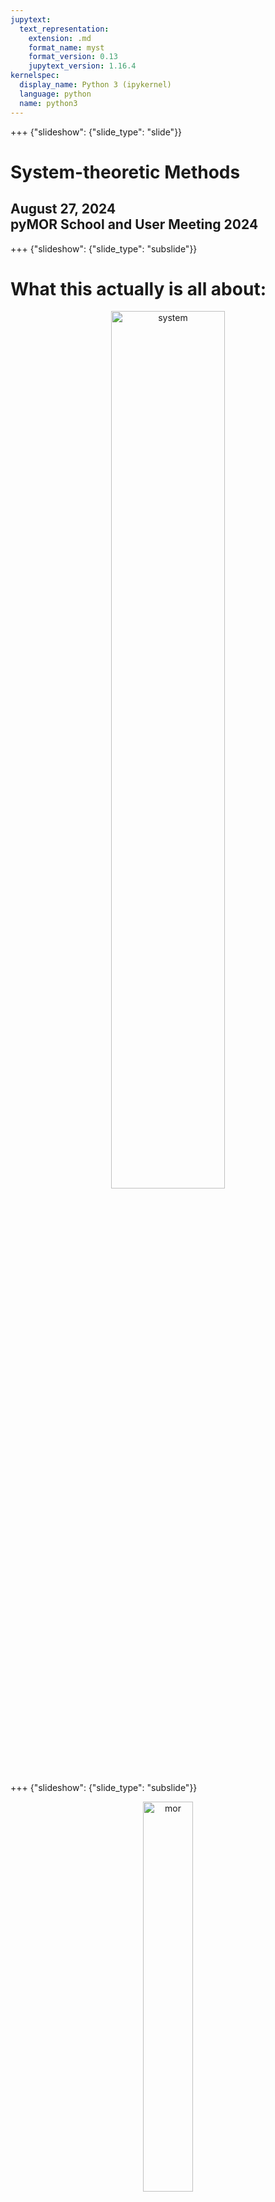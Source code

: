 ```yaml
---
jupytext:
  text_representation:
    extension: .md
    format_name: myst
    format_version: 0.13
    jupytext_version: 1.16.4
kernelspec:
  display_name: Python 3 (ipykernel)
  language: python
  name: python3
---
```


+++ {"slideshow": {"slide_type": "slide"}}

# System-theoretic Methods

<h2>
August 27, 2024<br/>
pyMOR School and User Meeting 2024
</h2>

+++ {"slideshow": {"slide_type": "subslide"}}

# What this actually is all about:

<center>
<img src="/files/figures/system_fom.svg" alt="system" width="60%"/>
</center>

+++ {"slideshow": {"slide_type": "subslide"}}

<center>
<img src="/files/figures/mor_system_fo_v2.svg" alt="mor" width="40%">
</center>

+++ {"slideshow": {"slide_type": "subslide"}}

# Outline

<h2>
1. Linear Time-Invariant (LTI) Systems<br/>
2. Transfer Function and Realizations<br/>
3. Projection-based Model order Reduction<br />
4. System Analysis<br/>
5. A Selection of MOR Methods<br/>
</h2>

+++ {"slideshow": {"slide_type": "subslide"}}

# Restrictions for this lecture

- Only continuous-time systems
  - Discrete-time is treated in
    [[Antoulas '05]](https://doi.org/10.1137/1.9780898718713)
- Only unstructured systems
- No differential-algebraic systems
  - For DAE aspects see
    [[Voigt '19]](https://www.math.uni-hamburg.de/home/voigt/Modellreduktion_SoSe19/Notes_ModelReduction.pdf),
    [[Gugercin/Stykel/Wyatt '13]](https://doi.org/10.1137/130906635),
    [[Mehrmann/Stykel '05]](https://doi.org/10.1007/3-540-27909-1_3),
    [[Stykel '04]](https://doi.org/10.1007/s00498-004-0141-4)
- No non-linearities
- No parameter dependencies

+++ {"slideshow": {"slide_type": "slide"}}

# Linear Time-Invariant (LTI) Systems

## Setting for this course

### First-order State-space Systems (pyMOR: [`LTIModel`](https://docs.pymor.org/2023-1-0/autoapi/pymor/models/iosys/index.html#pymor.models.iosys.LTIModel))

$$
\begin{equation}\tag{$\Sigma$}
  \begin{aligned}
    E \dot{x}(t) & = A x(t) + B u(t), \\
    y(t) & = C x(t) + D u(t).
  \end{aligned}
\end{equation}
$$

Here

- $x(t) \in \mathbb{R}^{n}$ is called the *state*,
- $u(t) \in \mathbb{R}^{m}$ is called the *input*,
- $y(t) \in \mathbb{R}^{p}$ is called the *output*

of the LTI system.
Correspondingly, we have

$$
\begin{align*}
  E, A \in \mathbb{R}^{n \times n}, \qquad
  B \in \mathbb{R}^{n \times m}, \qquad
  C \in \mathbb{R}^{p \times n}, \quad\text{and}\quad
  D \in \mathbb{R}^{p \times m}.
\end{align*}
$$

We assume
$t \in [0, \infty)$,
$x(0) = 0$,
$E$ is invertible,
$E^{-1} A$ is Hurwitz, and
$D = 0$.

+++ {"slideshow": {"slide_type": "subslide"}}

## Examples

### Heat Equation ([MORWiki thermal block](https://morwiki.mpi-magdeburg.mpg.de/morwiki/index.php/Thermal_Block))

<table>
<tr>
<td>

For $t \in (0, T)$, $\xi \in \Omega$ and initial values

$$
\theta(0, \xi) = 0,\text{ for } \xi \in \Omega,
$$

consider

$$
\begin{align*}
  \partial_t \theta(t, \xi)
  + \nabla \cdot (-\sigma(\xi) \nabla \theta(t, \xi))
  & = 0,
\end{align*}
$$

with boundary conditions

$$
\begin{align*}
  \sigma(\xi) \nabla \theta(t, \xi) \cdot n(\xi) & = u(t)
  & t \in (0, T),
  & \ \xi \in \Gamma_{\text{in}}, \\
  \sigma(\xi) \nabla \theta(t, \xi) \cdot n(\xi) & = 0
  & t \in (0, T),
  & \ \xi \in \Gamma_{\text{N}}, \\
  \theta(t, \xi) & = 0
  & t \in (0, T),
  & \ \xi \in \Gamma_{\text{D}},
\end{align*}
$$

and outputs

$$
y_i(t) = \int_{\Omega_i} \theta(t, \xi) \operatorname{d}\!{\xi}, \quad
i = 1, 2, 3, 4.
$$

</td>
<td>
<center>
<img src="/files/figures/cookie.svg" alt="cookie domain" width="30%">
<img src="/files/figures/Euler_100_Tf.png" alt="cookie snapshot" width="30%">
</center>
</td>
</tr>
</table>

+++ {"slideshow": {"slide_type": "subslide"}}

#### Finite element semi-discretization in space

- pairwise inner products of ansatz functions $\leadsto E$
- discretized spatial operator + Dirichlet boundary condition $\leadsto A$
- discretized non-zero Neumann boundary condition $\leadsto B$
- average temperatures on the inclusions $\leadsto C$

---

- $n = 7\,488$
- $m = 1$
- $p = 4$

+++ {"slideshow": {"slide_type": "subslide"}}

### Penzl Example ([MORWiki](https://morwiki.mpi-magdeburg.mpg.de/morwiki/index.php/Penzl%27s_FOM))

```{code-cell} ipython3
---
slideshow:
  slide_type: ''
---
import numpy as np
import scipy.sparse as sps
from pymor.models.iosys import LTIModel

A1 = np.array([[-1, 100], [-100, -1]])
A2 = np.array([[-1, 200], [-200, -1]])
A3 = np.array([[-1, 400], [-400, -1]])
A4 = sps.diags(np.arange(-1, -1001, -1))
A = sps.block_diag((A1, A2, A3, A4), format='csc')
B = np.ones((1006, 1))
B[:6] = 10
C = B.T

fom = LTIModel.from_matrices(A, B, C)
```

```{code-cell} ipython3
---
slideshow:
  slide_type: fragment
---
fom
```

```{code-cell} ipython3
---
slideshow:
  slide_type: fragment
---
print(fom)
```

+++ {"slideshow": {"slide_type": "subslide"}}

We can perform time-domain simulation, but the final time and the time stepper
need to be specified in the `Model`.

```{code-cell} ipython3
---
slideshow:
  slide_type: fragment
---
from pymor.algorithms.timestepping import ImplicitEulerTimeStepper

T = 2
nt = 10000
fom = fom.with_(T=T, time_stepper=ImplicitEulerTimeStepper(nt))
```

+++ {"slideshow": {"slide_type": "subslide"}}

We first simulate the impulse response, i.e.,
the output in response to $x(0) = 0$ and $u(t) = \delta(t)$.

$$
\begin{align*}
  y(t)
  & =
    C e^{t E^{-1} A} x(0)
    + \int_0^T C e^{\tau E^{-1} A} E^{-1} B u(t - \tau) \operatorname{d\!}\tau
    + D u(t) \\
  & =
    C e^{t E^{-1} A} E^{-1} B
    + D \delta(t)
\end{align*}
$$

```{code-cell} ipython3
---
slideshow:
  slide_type: fragment
---
y_impulse = fom.impulse_resp()
print(y_impulse.shape)
```

```{code-cell} ipython3
---
slideshow:
  slide_type: fragment
---
import matplotlib.pyplot as plt

_ = plt.plot(np.linspace(0, T, nt + 1), y_impulse[:, 0, 0])
```

+++ {"slideshow": {"slide_type": "subslide"}}

Next we simulate the response to a sinusoidal input.

```{code-cell} ipython3
---
slideshow:
  slide_type: fragment
---
y_sin_100 = fom.output(input='sin(100 * t)')
print(y_sin_100.shape)
```

```{code-cell} ipython3
---
slideshow:
  slide_type: fragment
---
_ = plt.plot(np.linspace(0, T, nt + 1), y_sin_100[:, 0])
```

```{code-cell} ipython3
---
slideshow:
  slide_type: subslide
---
y_sin_50 = fom.output(input='sin(50 * t)')
```

```{code-cell} ipython3
---
slideshow:
  slide_type: fragment
---
_ = plt.plot(np.linspace(0, T, nt + 1), y_sin_50[:, 0])
```

+++ {"slideshow": {"slide_type": "subslide"}}

#### Exercise

- Use the time stepper specified above and simulate the model using the input
  function $u(t) = e^{-t}$.
- Change the number of timesteps `nt` to `50000`. Repeat the simulation of the
  model using $u(t) = e^{-t}$.

```{code-cell} ipython3
---
slideshow:
  slide_type: ''
---

```

+++ {"slideshow": {"slide_type": "slide"}}

# Transfer Function

+++ {"slideshow": {"slide_type": "subslide"}}

## Laplace Transform

> ### Definition
>
> Let $f \colon [0, \infty) \to \mathbb{R}^{n}$ be exponentially bounded with
> bounding exponent $\alpha$.
> Then
> $$\mathcal{L}\{f\}(s) := \int_0^\infty f(\tau) e^{-s \tau} \operatorname{d}\!{\tau}$$
> for $\operatorname{Re}(s) > \alpha$ is called the ***Laplace transform*** of $f$.
> The process of forming the Laplace transform is called
> ***Laplace transformation***.

It can be shown that the integral converges uniformly in a domain with
$\operatorname{Re}(s) \ge \beta$ for all $\beta > \alpha$.

+++ {"slideshow": {"slide_type": "fragment"}}

> Allows us to map time signals to frequency signals.

+++ {"slideshow": {"slide_type": "subslide"}}

> ### Theorem
>
> Let $f, g, h \colon [0, \infty) \to \mathbb{R}^n$ be given.
> Then the following two statements hold true:
>
> 1. The Laplace transformation is linear, i.e.,
>    if $f$ and $g$ are exponentially bounded,
>    then $h := \gamma f + \delta g$ is also exponentially bounded and
>
>    $$
     \mathcal{L}\left\{h\right\} = \gamma\mathcal{L}\left\{f\right\} +
     \delta\mathcal{L}\left\{g\right\}
     $$
>
>    holds for all $\gamma, \delta \in \mathbb{C}$.
> 2. If $f \in \mathcal{PC}^1([0, \infty), \mathbb{R}^{n})$ and $\dot{f}$ is
>    exponentially bounded, then $f$ is exponentially bounded and
>
>    $$
     \mathcal{L}\bigl\{\dot{f}\bigr\}(s) = s \mathcal{L}\{f\}(s) - f(0).
     $$

+++ {"slideshow": {"slide_type": "fragment"}}

- $X(s) := \mathcal{L}\{x\}(s)$,
  $U(s) := \mathcal{L}\{u\}(s)$, and
  $Y(s) := \mathcal{L}\{y\}(s)$
- $A x(t) + B u(t) \leadsto A X(s) + B U(s)$
- $y(t) = C x(t) \leadsto Y(s) = C X(s)$
- $s X(s) := \mathcal{L}\{\dot{x}\}(s)$ (since $x(0) = 0$)

+++ {"slideshow": {"slide_type": "subslide"}}

## Transfer Function

In summary we have:

- $s E X(s) = A X(s) + B U(s)$
- $Y(s) = C X(s)$

Thus the mapping from inputs to outputs in frequency domain can be expressed as

$$
H(s) = C {\left(s E - A\right)}^{-1} B.
$$

+++ {"slideshow": {"slide_type": "fragment"}}

$$
H \text{ is analytic in } \mathbb{C} \setminus \Lambda(E, A).
$$

+++ {"slideshow": {"slide_type": "fragment"}}

### Pole-residue Form

Let $(\lambda_{i}, w_{i}, v_{i})$ be the eigentriplets of the pair $(E, A)$
with no degenerate eigenspaces.
Then the ***poles*** of $H$ are given by the eigenvalues
$\lambda_1,\ldots,\lambda_n$ and we have

$$
H(s) = \sum_{i = 1}^{n} \frac{R_{i}}{s - \lambda_{i}},
$$

where $R_{i} = (C v_{i}) (w_{i}^{\operatorname{H}} B)$,
assuming $w_{i}^{\operatorname{H}} E v_{i} = 1$.

+++ {"slideshow": {"slide_type": "subslide"}}

### Example

```{code-cell} ipython3
---
slideshow:
  slide_type: '-'
---
fom.transfer_function
```

```{code-cell} ipython3
---
slideshow:
  slide_type: '-'
---
fom.transfer_function.eval_tf(0)
```

```{code-cell} ipython3
---
slideshow:
  slide_type: '-'
---
fom.transfer_function.eval_tf(10j)
```

+++ {"slideshow": {"slide_type": "subslide"}}

#### Exercise

- Use the [`poles`](https://docs.pymor.org/2023-1-0/autoapi/pymor/models/iosys/index.html#pymor.models.iosys.LTIModel.poles) method of the [`LTIModel`](https://docs.pymor.org/2023-1-0/autoapi/pymor/models/iosys/index.html#pymor.models.iosys.LTIModel) class to compute the poles of the transfer function of `fom`.
  Compute the imaginary parts of the poles.
- Evaluate the transfer function for several values on the imaginary axis.
  Select some values that correspond to the imaginary parts of the poles and
  others which are close by.

```{code-cell} ipython3
---
slideshow:
  slide_type: ''
---

```

+++ {"slideshow": {"slide_type": "subslide"}}

### Frequency-Domain Analysis

#### Bode Plots

The Bode plot for $H$ consists of a ***magnitude plot*** and a ***phase plot***.

> ##### Bode magnitude plot
>
> - component-wise graph of the function $\lvert H(\boldsymbol{\imath} \omega) \rvert$
>   for frequencies $\omega \in [\omega_{\min}, \omega_{\max}] \subset \mathbb{R}$.
> - $\omega$-axis is logarithmic.
> - magnitude is given in decibels, i.e., $\lvert H(\boldsymbol{\imath} \cdot) \rvert$ is
>   plotted as $20 \log_{10}(\lvert H(\boldsymbol{\imath} \cdot) \rvert)$.

> ##### Bode phase plot
>
> - component-wise graph of the function $\arg{H(\boldsymbol{\imath} \omega)}$
>   for frequencies $\omega \in [\omega_{\min}, \omega_{\max}] \subset \mathbb{R}$.
> - $\omega$-axis is logarithmic.
> - phase is given in degrees on a linear scale.

+++ {"slideshow": {"slide_type": "subslide"}}

#### Bode Plot for the Thermal Block Example

<center>
<img src="/files/figures/cookie_bode.svg" alt="cookie bode" width="60%">
</center>

```{code-cell} ipython3
---
slideshow:
  slide_type: subslide
---
# w = (1e-1, 1e5)
w, _ = fom.transfer_function.freq_resp((1e-1, 1e5))
```

```{code-cell} ipython3
---
slideshow:
  slide_type: fragment
---
_ = fom.transfer_function.bode_plot(w)
```

+++ {"slideshow": {"slide_type": "subslide"}}

> #### (Sigma) Magnitude Plots
>
> - 2-norm-wise graph of the function $H(\boldsymbol{\imath} \omega)$
>   for frequencies $\omega \in [\omega_{\min}, \omega_{\max}] \subset \mathbb{R}$.
> - $\omega$-axis is logarithmic.

The name is due to the fact that for a given matrix $M$ the norm
$\lVert M \rVert_2$ is given by its largest singular value.

The real sigma magnitude plot depicts all singular values as functions of
$\omega$.

```{code-cell} ipython3
---
slideshow:
  slide_type: fragment
---
_ = fom.transfer_function.mag_plot(w)
```

+++ {"slideshow": {"slide_type": "slide"}}

## Projection-based MOR

### Ritz/Petrov-Galerkin Projection

$$
\begin{align*}
  E \dot{x}(t) - A x(t) - B u(t) & = 0, \\
  y(t) - C x(t) - D u(t) & = 0.
\end{align*}
$$

+++ {"slideshow": {"slide_type": "subslide"}}

**Step I: Use truncated state transformation**

Replace

$$
x(t) \approx V \hat{x}(t)
$$

with $V \in \mathbb{R}^{n \times r}$ and $\hat{x}(t) \in \mathbb{R}^{r}$.

$$
\begin{align*}
  E V \dot{\hat{x}}(t) - A V \hat{x}(t) - B u(t) & = e_{\text{res}}(t), \\
  y(t) - C V \hat{x}(t) - D u(t) & = e_{\text{output}}(t).
\end{align*}
$$

+++ {"slideshow": {"slide_type": "subslide"}}

**Step II: Mitigate transformation error**

Suppress truncation residual through left projection.

- one-sided method: use $V$ again.

  $$
  \begin{align*}
    V^{\operatorname{T}} E V \dot{\hat{x}}(t)
    - V^{\operatorname{T}} A V \hat{x}(t)
    - V^{\operatorname{T}} B u(t)
    & = 0, \\
    y(t) - C V \hat{x}(t) - D u(t) & = e_{\text{output}}(t).
  \end{align*}
  $$

+++ {"slideshow": {"slide_type": "subslide"}}

- two-sided method: find $W \in \mathbb{R}^{n \times r}$.

  $$
  \begin{align*}
    W^{\operatorname{T}} E V \dot{\hat{x}}(t)
    - W^{\operatorname{T}} A V \hat{x}(t)
    - W^{\operatorname{T}} B u(t)
    & = 0, \\
    y(t) - C V \hat{x}(t) - D u(t) & = e_{\text{output}}(t).
  \end{align*}
  $$

+++ {"slideshow": {"slide_type": "subslide"}}

<center>
<img src="/files/figures/compress_A.svg" alt="compress A" width="80%">
</center>

+++ {"slideshow": {"slide_type": "subslide"}}

### Reduced order model (ROM) (pyMOR: [`LTIPGReductor`](https://docs.pymor.org/2023-1-0/autoapi/pymor/reductors/basic/index.html?highlight=ltipgred#pymor.reductors.basic.LTIPGReductor))

Define
$\hat{E} = W^{\operatorname{T}} E V$,
$\hat{A} = W^{\operatorname{T}} A V \in \mathbb{R}^{r \times r}$,
$\hat{B} = W^{\operatorname{T}} B \in \mathbb{R}^{r \times m}$, and
$\hat{C} = C V \in \mathbb{R}^{p \times r}$.
Then

$$
\begin{equation}\tag{ROM}
  \begin{aligned}
    \hat{E} \dot{\hat{x}}(t) & = \hat{A} \hat{x}(t) + \hat{B} u(t), \\
    \hat{y}(t) & = \hat{C} \hat{x}(t) + D u(t)
  \end{aligned}
\end{equation}
$$

approximates the dynamics of the full-order model $\Sigma$ with output error

$$
y(t) - \hat{y}(t) = e_{\text{output}}(t).
$$

- We call the corresponding transfer function $\hat{H}$.
- Model order reduction (MOR) $\leadsto$
  Find $W, V \in \mathbb{R}^{n \times r}$ such that $e_{\text{output}}(t)$ is
  small in a suitable sense.
- We will focus on eigenvalue-based, energy-based and
  interpolation-based methods today.

+++ {"slideshow": {"slide_type": "subslide"}}

### Example

```{code-cell} ipython3
---
slideshow:
  slide_type: '-'
---
from pymor.reductors.basic import LTIPGReductor

V = fom.solution_space.random(10)
pg = LTIPGReductor(fom, V, V)
rom_pg = pg.reduce()
```

+++ {"slideshow": {"slide_type": "subslide"}}

The resulting model `rom_pg` will again be an
[`LTIModel`](https://docs.pymor.org/2023-1-0/autoapi/pymor/models/iosys/index.html?highlight=ltimodel#pymor.models.iosys.LTIModel).

```{code-cell} ipython3
---
slideshow:
  slide_type: '-'
---
rom_pg
```

```{code-cell} ipython3
---
slideshow:
  slide_type: subslide
---
_ = fom.transfer_function.mag_plot(w, label='FOM')
_ = rom_pg.transfer_function.mag_plot(w, label='Random PG')
_ = plt.legend()
```

+++ {"slideshow": {"slide_type": "subslide"}}

#### Exercise

- Simulate the state of the `rom_pg` with $u(t) = e^{-t}$ from $t_{start}=0$ to
  $t_{end}=2$ using its
  [`solve`](https://docs.pymor.org/2023-1-0/autoapi/pymor/models/interface/index.html#pymor.models.interface.Model.solve)
method.
- The solve method computes a
  [`VectorArray`](https://docs.pymor.org/2023-1-0/autoapi/pymor/vectorarrays/interface/index.html?highlight=vectorarray#pymor.vectorarrays.interface.VectorArray)
  with all computed state vectors from the time-domain simulation.
  Consider the last state (i.e., at time $t_{end}$) from the previous
  computation.
  Use the
  [`reconstruct`](https://docs.pymor.org/2023-1-0/autoapi/pymor/reductors/basic/index.html?highlight=reconstruct#pymor.reductors.basic.LTIPGReductor.reconstruct)
  method of `pg` to obtain the reconstructed state vector in the full-order
  model state space.
- Perform the same simulation with `fom`.
  Compare the final state with the state that has been reconstructed using the
  ROM simulation.

```{code-cell} ipython3
---
slideshow:
  slide_type: '-'
---

```

+++ {"slideshow": {"slide_type": "slide"}}

# System Analysis

## System Norms and Hardy Spaces

We have $$Y(s) = H(s) U(s)$$ and $$\hat{Y}(s) = \hat{H}(s) U(s).$$

> ### Question
>
> What are suitable norms such that
>
> $$
  \lVert y - \hat{y} \rVert
  \le
  \left\lVert H - \hat{H} \right\rVert
  \lVert u \rVert?
  $$

+++ {"slideshow": {"slide_type": "subslide"}}

### The Banach Space $\mathcal{H}_\infty^{p \times m}$

$$
\mathcal{H}_\infty^{p \times m}
:=
\left\{
  G \colon \mathbb{C}^+ \to \mathbb{C}^{p \times m} :
  G \text{ is analytic in $\mathbb{C}^+$ and }
  \sup_{s \in \mathbb{C}^+} \left\lVert G(s) \right\rVert_2 < \infty
\right\}.
$$

+++ {"slideshow": {"slide_type": "fragment"}}

$\mathcal{H}_\infty^{p \times m}$ is a Banach space equipped with the
***$\mathcal{H}_\infty$-norm***

$$
\left\lVert G \right\rVert_{\mathcal{H}_\infty}
:= \sup_{\omega \in \mathbb{R}}
\left\lVert G(\boldsymbol{\imath} \omega) \right\rVert_2.
$$

+++ {"slideshow": {"slide_type": "fragment"}}

> Can show:
>
> $$
  \lVert y - \hat{y} \rVert_{\mathcal{L}_{2}}
  \le
  \left\lVert H - \hat{H} \right\rVert_{\mathcal{H}_{\infty}}
  \lVert u \rVert_{\mathcal{L}_{2}}.
  $$

This bound can even be shown to be sharp.

```{code-cell} ipython3
---
slideshow:
  slide_type: subslide
---
fom.hinf_norm()
```

+++ {"slideshow": {"slide_type": "subslide"}}

### The Hilbert Space $\mathcal{H}_2^{p \times m}$

$$
\mathcal{H}_2^{p \times m}
:= \left\{
  G \colon \mathbb{C}^+ \to \mathbb{C}^{p \times m} :
  G \text{ is analytic in $\mathbb{C}^+$ and }
  \sup_{\xi > 0}
  \int_{-\infty}^\infty
  \left\lVert
  G(\xi + \boldsymbol{\imath} \omega)
  \right\rVert_{\operatorname{F}}^2
  \operatorname{d}\!{\omega}
  < \infty
\right\}.
$$

+++ {"slideshow": {"slide_type": "fragment"}}

$\mathcal{H}_2^{p \times m}$ is a Hilbert space with the inner product

$$
\langle F, G \rangle_{\mathcal{H}_2}
:=
\frac{1}{2 \pi}
\int_{-\infty}^\infty
\operatorname{tr}\!\left(
  {F(\boldsymbol{\imath} \omega)}^{\operatorname{H}}
  G(\boldsymbol{\imath} \omega)
\right)
\operatorname{d}\!{\omega}
$$

and induced norm

$$
\left\lVert G \right\rVert_{\mathcal{H}_2}
:= \langle G, G \rangle_{\mathcal{H}_2}^{1/2}
= {
  \left(
    \frac{1}{2 \pi}
    \int_{-\infty}^\infty
    \left\lVert G(\boldsymbol{\imath} \omega) \right\rVert_{\operatorname{F}}^2
    \operatorname{d}\!{\omega}
  \right)
}^{1/2}.
$$

+++ {"slideshow": {"slide_type": "fragment"}}

> Can show:
>
> $$
  \lVert y - \hat{y} \rVert_{\mathcal{L}_{\infty}}
  \le
  \left\lVert H - \hat{H} \right\rVert_{\mathcal{H}_{2}}
  \lVert u \rVert_{\mathcal{L}_{2}}.
  $$

```{code-cell} ipython3
---
slideshow:
  slide_type: subslide
---
fom.h2_norm()
```

+++ {"slideshow": {"slide_type": "subslide"}}

### System Gramians and $\mathcal{H}_{2}$ trace formula

A system $\Sigma$ with $\Lambda(E, A) \subset \mathbb{C}^{-}$ is called
***asymptotically stable***.
Then, all state trajectories decay exponentially as $t \to \infty$ and

- the infinite controllability and observability ***Gramians*** exist:

  $$
  \begin{align*}
    P
    & =
      \int_0^{\infty}
      e^{E^{-1} A t}
      E^{-1}
      B B^{\operatorname{T}}
      E^{-\operatorname{T}}
      e^{A^{\operatorname{T}} E^{-\operatorname{T}} t}
      \operatorname{d}\!{t} \\
    E^{\operatorname{T}} Q E
    & =
      \int_0^{\infty}
      e^{A^{\operatorname{T}} E^{-\operatorname{T}} t}
      C^{\operatorname{T}} C
      e^{E^{-1} A t}
      \operatorname{d}\!{t}.
  \end{align*}
  $$
- $P$, $Q$ solve the two ***Lyapunov equations***

  $$
  A P E^{\operatorname{T}} + E P A^{\operatorname{T}} + B B^{\operatorname{T}} = 0, \qquad
  A^{\operatorname{T}} Q E + E^{\operatorname{T}} Q A + C^{\operatorname{T}} C = 0
  $$
<!-- - If $(A, B)$ is controllable and $(A, C)$ is observable, -->
<!--   it moreover holds that $P = P^{\operatorname{T}} \succ 0$ and $Q = Q^{\operatorname{T}} \succ 0$. -->
<!--   (Otherwise we just have $P = P^{\operatorname{T}} \succcurlyeq 0$ and -->
<!--   $Q = Q^{\operatorname{T}} \succcurlyeq 0$.) -->
- the $\mathcal{H}_{2}$-norm can be expressed as

  $$
  \lVert H \rVert_{\mathcal{H}_{2}}^{2}
  = \operatorname{tr}\!\left(C P C^{\operatorname{T}}\right)
  = \operatorname{tr}\!\left(B^{\operatorname{T}} Q B\right).
  $$

+++ {"slideshow": {"slide_type": "slide"}}

# A Selection of MOR Methods

+++ {"slideshow": {"slide_type": "subslide"}}

## Modal Methods

+++ {"slideshow": {"slide_type": "subslide"}}

### Modal Coordinates

Assume that the pair $(E, A)$ is simultaneously diagonalizable in
$\mathbb{C}^{n \times n}$.

> #### Classic Modal Truncation
>
> - Compute diagonal realization from an eigendecomposition.
> - State-space transformation matrices contain eigenvectors (modes).
> - Use $W = V$.
> - Populate $V$ with modes corresponding to eigenvalues closest to
>   $\boldsymbol{\imath} \mathbb{R}$.
> - Add a few domain-specific or "anxiety" modes.

> #### Problem
>
> - Does not take inputs and outputs into account!
> - How many "anxiety" modes are necessary?

+++ {"slideshow": {"slide_type": "subslide"}}

### Dominant Poles Approximation (pyMOR: [`MTReductor`](https://docs.pymor.org/2023-1-0/autoapi/pymor/reductors/mt/index.html?highlight=mtreductor#pymor.reductors.mt.MTReductor))

Recall the pole residue form of the transfer function

$$
H(s) = \sum_{i = 1}^{n} \frac{R_{i}}{s - \lambda_{i}},
$$

where $R_{i} = (C v_{i})(w_{i}^{\operatorname{H}} B)$, assuming
$w_{i}^{\operatorname{H}} E v_{i} = 1$.

+++ {"slideshow": {"slide_type": "fragment"}}

Suppose the modes are sorted based on the magnitude of the
$\lVert R_{i} \rVert / \operatorname{Re}(\lambda_{i})$.
Then we use the truncated pole residue form

$$
H(s) = \sum_{i = 1}^{r} \frac{R_{i}}{s - \lambda_{i}},
$$

as our ROM. This is motivated by the following

> #### Error bound
>
> $$
  \left\lVert H - \hat{H} \right\rVert_{\mathcal{H}_\infty}
  \le
  \sum_{i = r + 1}^{n}
  \frac{\lVert R_{i} \rVert}{\lvert \operatorname{Re}(\lambda_{i}) \rvert}
  $$

+++ {"slideshow": {"slide_type": "fragment"}}

Computation is feasible via *subspace accelerated MIMO dominant pole algorithm*
(SAMDP).

```{code-cell} ipython3
---
slideshow:
  slide_type: subslide
---
from pymor.reductors.mt import MTReductor

mt = MTReductor(fom)
rom_mt = mt.reduce(10)
```

```{code-cell} ipython3
---
slideshow:
  slide_type: subslide
---
_ = fom.transfer_function.mag_plot(w, label='FOM')
_ = rom_mt.transfer_function.mag_plot(w, label='MT')
_ = plt.legend()
```

```{code-cell} ipython3
---
slideshow:
  slide_type: subslide
---
err_mt = fom - rom_mt
```

```{code-cell} ipython3
---
slideshow:
  slide_type: '-'
---
_ = err_mt.transfer_function.mag_plot(w, label='MT')
_ = plt.legend()
```

+++ {"slideshow": {"slide_type": "subslide"}}

#### Exercise

- Compute the $\mathcal{H}_2$-norm of the error system `err_mt`.
  Note that the
  [`LTIModel`](https://docs.pymor.org/2023-1-0/autoapi/pymor/models/iosys/index.html?highlight=ltimodel#pymor.models.iosys.LTIModel)
  class has an
  [`h2_norm`](iosys/index.html?highlight=ltimodel#pymor.models.iosys.LTIModel.h2_norm)
  method.
- Consider the input $u(t) = e^{-t}$ which has the $\mathcal{L}_{2}$-norm
  $\lVert u \rVert_{\mathcal{L}_{2}} = \frac{\sqrt{2}}{2}$.
  Simulate the error system `err_mt` with the input $u(t) = e^{-t}$ and verify
  the input-output error bound $\lVert y - \hat{y} \rVert_{\mathcal{L}_{\infty}}
  \le
  \left\lVert H - \hat{H} \right\rVert_{\mathcal{H}_{2}}
  \lVert u \rVert_{\mathcal{L}_{2}}$.

```{code-cell} ipython3
---
slideshow:
  slide_type: '-'
---

```

+++ {"slideshow": {"slide_type": "subslide"}}

## Balancing-based MOR

### Balanced Truncation aka. Lyapunov Balancing

#### Idea

- The system $\Sigma$, in realization $(E = I, A, B, C)$,
  is called ***balanced***, if the solutions $P, Q$ of the Lyapunov equations

  $$
  A P + P A^{\operatorname{T}} + B B^{\operatorname{T}} = 0, \qquad
  A^{\operatorname{T}} Q + Q A + C^{\operatorname{T}} C = 0,
  $$

  satisfy:
  $P = Q = \operatorname{diag}(\sigma_1, \ldots, \sigma_n)$
  where
  $\sigma_1 \ge \sigma_2 \ge \cdots \ge \sigma_n > 0$.

+++ {"slideshow": {"slide_type": "fragment"}}

- $\{\sigma_1, \ldots, \sigma_n\}$ are the *Hankel singular values (HSVs)* of
  $\Sigma$.

+++ {"slideshow": {"slide_type": "fragment"}}

- A so-called ***balanced realization*** is computed via state-space transformation

  $$
  \begin{align*}
    \mathcal{T} \colon (I, A, B, C) \mapsto {} & (I, T A T^{-1}, T B, C T^{-1}) \\
    & =
      \left(
        I,
        \begin{bmatrix}
          A_{11} & A_{12} \\
          A_{21} & A_{22}
        \end{bmatrix},
        \begin{bmatrix}
          B_{1} \\
          B_{2}
        \end{bmatrix},
        \begin{bmatrix}
          C_{1} & C_{2}
        \end{bmatrix}
      \right).
  \end{align*}
  $$

+++

- In a balanced realization the state variables are sorted based on their
  contribution to the input-output mapping.

+++ {"slideshow": {"slide_type": "fragment"}}

- Truncation removes state variables which are not important for input-output
  behavior $\leadsto$ reduced order model:
  $(I, \hat{A}, \hat{B}, \hat{C}) = (I, A_{11}, B_{1}, C_{1})$.

+++ {"slideshow": {"slide_type": "subslide"}}

### Implementation: The Square Root Method

#### The SR Method (pyMOR: [`BTReductor`](https://docs.pymor.org/2023-1-0/autoapi/pymor/reductors/bt/index.html?highlight=btreductor#pymor.reductors.bt.BTReductor))

1. Compute (Cholesky) factors of the solutions to the Lyapunov equation,

   $$
   P = S^{\operatorname{T}} S, \quad
   Q = R^{\operatorname{T}} R.
   $$

+++ {"slideshow": {"slide_type": "fragment"}}

2. Compute singular value decomposition

   $$
   S R^{\operatorname{T}}
   =
   \begin{bmatrix}
     U_1 & U_2
   \end{bmatrix}
   \begin{bmatrix}
     \Sigma_1 & 0 \\
     0 & \Sigma_2
   \end{bmatrix}
   \begin{bmatrix}
     V_1^{\operatorname{T}} \\
     V_2^{\operatorname{T}}
   \end{bmatrix}.
   $$

+++ {"slideshow": {"slide_type": "fragment"}}

3. Define

   $$
   W := R^{\operatorname{T}} V_1 \Sigma_1^{-1/2}, \quad
   V := S^{\operatorname{T}} U_1 \Sigma_1^{-1/2}.
   $$
4. Then the reduced-order model is
   $(W^{\operatorname{T}} A V, W^{\operatorname{T}} B, C V)$.

+++ {"slideshow": {"slide_type": "subslide"}}

#### Properties

- Lyapunov balancing **preserves asymptotic stability**.
- We have the **a priori error bound**:
  $$
  \left\lVert H - \hat{H} \right\rVert_{\mathcal{H}_{\infty}}
  \le
  2 \sum\limits_{k = r + 1}^{n} \sigma_{k}
  $$

+++ {"slideshow": {"slide_type": "subslide"}}

#### Variants (pyMOR: [`PRBTReductor`](https://docs.pymor.org/2023-1-0/autoapi/pymor/reductors/bt/index.html?highlight=btreductor#pymor.reductors.bt.PRBTReductor), [`BRBTReductor`](https://docs.pymor.org/2023-1-0/autoapi/pymor/reductors/bt/index.html?highlight=btreductor#pymor.reductors.bt.BRBTReductor), [`LQGBTReductor`](https://docs.pymor.org/2023-1-0/autoapi/pymor/reductors/bt/index.html?highlight=btreductor#pymor.reductors.bt.LQGBTReductor))

Other versions for special classes of systems or applications exist, such as

- **positive-real balancing** (passivity-preserving),
- **bounded-real balancing** (contractivity-preserving),
- **linear-quadratic Gaussian balancing**
  (stability preserving, aims at low-order output feedback controllers).

The given ones all compute $P, Q$ as solutions of ***algebraic Riccati
equations*** of the form:

$$
\begin{align*}
  0
  & =
    \tilde{A} P \tilde{E}^{\operatorname{T}}
    + \tilde{E} P \tilde{A}^{\operatorname{T}}
    + \tilde{B} \tilde{B}^{\operatorname{T}}
    \pm \tilde{E} P \tilde{C}^{\operatorname{T}} \tilde{C} P \tilde{E}^{\operatorname{T}} \\
  0
  & =
    \tilde{A}^{\operatorname{T}} Q \tilde{E}
    + \tilde{E}^{\operatorname{T}} Q \tilde{A}
    + \tilde{C}^{\operatorname{T}} \tilde{C}
    \pm \tilde{E}^{\operatorname{T}} Q \tilde{B} \tilde{B}^{\operatorname{T}} Q \tilde{E}.
\end{align*}
$$

```{code-cell} ipython3
---
slideshow:
  slide_type: subslide
---
from pymor.reductors.bt import BTReductor

bt = BTReductor(fom)
rom_bt = bt.reduce(10)
```

```{code-cell} ipython3
---
slideshow:
  slide_type: subslide
---
_ = fom.transfer_function.mag_plot(w, label='FOM')
_ = rom_mt.transfer_function.mag_plot(w, label='MT')
_ = rom_bt.transfer_function.mag_plot(w, label='BT')
_ = plt.legend()
```

```{code-cell} ipython3
---
slideshow:
  slide_type: subslide
---
err_bt = fom - rom_bt
```

```{code-cell} ipython3
---
slideshow:
  slide_type: '-'
---
_ = err_mt.transfer_function.mag_plot(w, label='MT')
_ = err_bt.transfer_function.mag_plot(w, label='BT')
_ = plt.legend()
```

+++ {"slideshow": {"slide_type": "subslide"}}

#### Exercise

- Aside from a desired order, the
  [`reduce`](https://docs.pymor.org/2023-1-0/autoapi/pymor/reductors/bt/index.html?highlight=btreductor#pymor.reductors.bt.GenericBTReductor.reduce)
  method of the
  [`BTReductor`](https://docs.pymor.org/2023-1-0/autoapi/pymor/reductors/bt/index.html?highlight=btreductor#pymor.reductors.bt.BTReductor)
  allows for specifying a truncation tolerance based on the a priori error
  bound.
  Use the `bt` instance of the
  [`BTReductor`](https://docs.pymor.org/2023-1-0/autoapi/pymor/reductors/bt/index.html?highlight=btreductor#pymor.reductors.bt.BTReductor)
  to compute a ROM based on a specified tolerance `tol=1e-5`.
- Use the
  [`LQGBTReductor`](https://docs.pymor.org/2023-1-0/autoapi/pymor/reductors/bt/index.html?highlight=btreductor#pymor.reductors.bt.LQGBTReductor)
  to reduce `fom` using a truncation tolerance of `tol=1e-5`.
  Check the dimension of the ROM.
- Compare the $\mathcal{H}_{2}$-norms and orders of the ROMs obtained by both BT
  variants.

```{code-cell} ipython3
---
slideshow:
  slide_type: '-'
---

```

+++ {"slideshow": {"slide_type": "subslide"}}

## Transfer Function Approximation

The transfer function $H$ is a degree-$n$ rational function

$$
H(s) = \frac{P(s)}{Q(s)}, \quad P,Q \text{ polynomials}
$$

such that deg$(P) \leq n$ and deg$(Q) \leq n$.

+++ {"slideshow": {"slide_type": "fragment"}}

MOR via rational approximation:
Find a degree-$r$ rational function $\hat{H}$ with $r \ll n$ such that

$$
H \approx \hat{H}
$$

+++ {"slideshow": {"slide_type": "subslide"}}

### Rational Interpolation

Pick some complex values $\sigma_1, \ldots, \sigma_r$ and enforce interpolation

$$
\hat{H}(\sigma_j) = H(\sigma_j) \quad \text{for } j = 1, \ldots, r.
$$

+++ {"slideshow": {"slide_type": "subslide"}}

Can also pick tangential directions $b_1, \ldots, b_r \in \mathbb{C}^m$ and
$c_1, \ldots, c_r \in \mathbb{C}^p$ and enforce bitangential Hermite
interpolation

$$
\begin{align*}
  \hat{H}(\sigma_j)b_j &= H(\sigma_j) b_j, \\
  c_j^* \hat{H}(\sigma_j) &= c_j^* H(\sigma_j), \\
  c_j^* \hat{H}'(\sigma_j) b_j &= c_j^* H'(\sigma_j) b_j, \\
\end{align*}
\quad \text{for } j=1,\ldots,r.
$$

+++ {"slideshow": {"slide_type": "subslide"}}

### Interpolation via Projection

Given $E,A,B,C$, how to enforce interpolation?

> ### Theorem
>
> Let $\hat{H}$ be the transfer function of the ROM obtained from a Petrov
> Galerkin projection using $V$ and $W$.
> For $b \in \mathbb{C}^m$, $c \in \mathbb{C}^p$ and $\sigma \in \mathbb{C}$ we
> have
>
> 1. $(\sigma E - A)^{-1} B b \in \mathrm{Range}(V)$ implies $H(\sigma) b = \hat{H}(\sigma) b$
> 2. $(\sigma E - A)^{-*} C^* c \in \mathrm{Range}(W)$ implies $c^* H(\sigma) = c^* \hat{H}(\sigma)$
> 3. If 1. and 2. are satisfied, then $c^* H'(\sigma) b = c^* \hat{H}'(\sigma) b$

Using bases $V$ and $W$ for rational Krylov subspaces allows for interpolatory
MOR [[Antoulas/Beattie/Güğercin '20]](https://doi.org/10.1137/1.9781611976083).

In pyMOR
[`LTIBHIReductor`](https://docs.pymor.org/2023-1-0/autoapi/pymor/reductors/interpolation/index.html?highlight=ltibhired#pymor.reductors.interpolation.LTIBHIReductor)
is based on projection and
[`TFBHIReductor`](https://docs.pymor.org/2023-1-0/autoapi/pymor/reductors/interpolation/index.html?highlight=tfbhi#pymor.reductors.interpolation.TFBHIReductor)
only uses evaluations of the transfer function $H$.

```{code-cell} ipython3
---
slideshow:
  slide_type: subslide
---
from pymor.reductors.interpolation import LTIBHIReductor

interp = LTIBHIReductor(fom)
sigma = np.array([50, 100, 200, 400, 800])
sigma = np.concatenate((1j * sigma, -1j * sigma))
b = np.ones((len(sigma), fom.dim_input))
c = np.ones((len(sigma), fom.dim_output))
rom_interp = interp.reduce(sigma, b, c)
```

```{code-cell} ipython3
---
slideshow:
  slide_type: subslide
---
_ = fom.transfer_function.mag_plot(w, label='FOM')
_ = rom_mt.transfer_function.mag_plot(w, label='MT')
_ = rom_bt.transfer_function.mag_plot(w, label='BT')
_ = rom_interp.transfer_function.mag_plot(w, label='Interpolation')
_ = plt.legend()
```

```{code-cell} ipython3
---
slideshow:
  slide_type: subslide
---
err_interp = fom - rom_interp
```

```{code-cell} ipython3
---
slideshow:
  slide_type: '-'
---
_ = err_mt.transfer_function.mag_plot(w, label='MT')
_ = err_bt.transfer_function.mag_plot(w, label='BT')
_ = err_interp.transfer_function.mag_plot(w, label='Interpolation')
_ = plt.legend()
```

+++ {"slideshow": {"slide_type": "subslide"}}

### Iterative Rational Krylov Algorithm (IRKA)

> #### $\mathcal{H}_2$-optimal MOR problem
>
> Find a stable $\hat{H}$ of order $r$ such that
> $\lVert H - \hat{H} \rVert_{\mathcal{H}_{2}}$
> is minimized.

+++ {"slideshow": {"slide_type": "fragment"}}

> #### Interpolatory necessary $\mathcal{H}_2$-optimality conditions
>
> Let $\hat{H}(s) = \sum_{i = 1}^r \frac{\phi_i}{s - \lambda_i}$ be an
> $\mathcal{H}_2$-optimal reduced-order model for $H$.
> Then
> \begin{align*}
    H\!\left(-\overline{\lambda_i}\right)
    & = \hat{H}\!\left(-\overline{\lambda_i}\right), \\
    H'\!\left(-\overline{\lambda_i}\right)
    & = \hat{H}'\!\left(-\overline{\lambda_i}\right),
  \end{align*}
> for $i = 1, 2, \ldots, r$.

+++ {"slideshow": {"slide_type": "subslide"}}

> ***Hermite interpolation*** of the transfer function is necessary for
> $\mathcal{H}_2$-optimality.

+++ {"slideshow": {"slide_type": "fragment"}}

> #### IRKA (pyMOR: [`IRKAReductor`](https://docs.pymor.org/2023-1-0/autoapi/pymor/reductors/h2/index.html?highlight=irkared#pymor.reductors.h2.IRKAReductor))
>
> Fixed point iteration based on interpolatory necessary optimality conditions.

```{code-cell} ipython3
---
slideshow:
  slide_type: subslide
---
from pymor.reductors.h2 import IRKAReductor

irka = IRKAReductor(fom)
rom_irka = irka.reduce(10)
```

```{code-cell} ipython3
---
slideshow:
  slide_type: subslide
---
_ = fom.transfer_function.mag_plot(w, label='FOM')
_ = rom_mt.transfer_function.mag_plot(w, label='MT')
_ = rom_bt.transfer_function.mag_plot(w, label='BT')
_ = rom_interp.transfer_function.mag_plot(w, label='Interpolation')
_ = rom_irka.transfer_function.mag_plot(w, label='IRKA')
_ = plt.legend()
```

```{code-cell} ipython3
---
slideshow:
  slide_type: subslide
---
err_irka = fom - rom_irka
```

```{code-cell} ipython3
---
slideshow:
  slide_type: '-'
---
_ = err_mt.transfer_function.mag_plot(w, label='MT')
_ = err_bt.transfer_function.mag_plot(w, label='BT')
_ = err_interp.transfer_function.mag_plot(w, label='Interpolation')
_ = err_irka.transfer_function.mag_plot(w, label='IRKA')
_ = plt.legend()
```

+++ {"slideshow": {"slide_type": "subslide"}}

#### Exercise

- Compute 5 random values `sigma` in the interval $[0,1000]$ using
  `np.random.rand`.
  Then use the
  [`TFBHIReductor`](https://docs.pymor.org/2023-1-0/autoapi/pymor/reductors/interpolation/index.html?highlight=tfbhi#pymor.reductors.interpolation.TFBHIReductor)
  to compute a ROM which interpolates `fom.transfer_function` at the random
  values and its complex conjugates along the imaginary axis (i.e., use
  interpolation points `np.concatenate((1j * sigma, -1j * sigma))`).
  Compute the relative $\mathcal{H}_{2}$-error of the resulting ROM.
  Compare it to the relative $\mathcal{H}_{2}$-error of the interpolation points
  chosen in the example above where we chose
  `sigma = np.array([50, 100, 200, 400, 800])`.
- Repeat the previous computations with 10 random values
  (i.e., a total of 20 interpolation points).
- Use the `sigma` specified below as an initial guess for the
  [`reduce`](https://docs.pymor.org/2023-1-0/autoapi/pymor/reductors/h2/index.html?highlight=irkared#pymor.reductors.h2.IRKAReductor.reduce)
  method of the
  [`IRKAReductor`](https://docs.pymor.org/2023-1-0/autoapi/pymor/reductors/h2/index.html?highlight=irkared#pymor.reductors.h2.IRKAReductor):

  ```
  sigma = np.array([50, 100, 200, 400, 800]);
  sigma = np.concatenate((1j * sigma, -1j * sigma))
  ```

```{code-cell} ipython3

```

+++ {"slideshow": {"slide_type": "subslide"}}

<center>Questions?</center>
